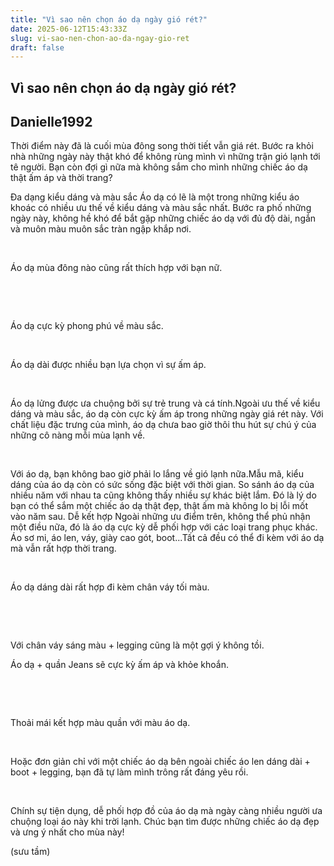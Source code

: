 ```yaml
---
title: "Vì sao nên chọn áo dạ ngày gió rét?"
date: 2025-06-12T15:43:33Z
slug: vi-sao-nen-chon-ao-da-ngay-gio-ret
draft: false
---
```


## Vì sao nên chọn áo dạ ngày gió rét?

## Danielle1992

Thời điểm này đã là cuối mùa đông song thời tiết vẫn giá rét. Bước ra khỏi nhà những ngày này thật khó để không rùng mình vì những trận gió lạnh tới tê người. Bạn còn đợi gì nữa mà không sắm cho mình những chiếc áo dạ thật ấm áp và thời trang?
 
Đa dạng kiểu dáng và màu sắc
Áo dạ có lẽ là một trong những kiểu áo khoác có nhiều ưu thế về kiểu dáng và màu sắc nhất. Bước ra phố những ngày này, không hề khó để bắt gặp những chiếc áo dạ với đủ độ dài, ngắn và muôn màu muôn sắc tràn ngập khắp nơi.
 ​ 
 
 ​ 
 
Áo dạ mùa đông nào cũng rất thích hợp với bạn nữ.​ ​ 
 
 ​ 
 
 ​ 
 
Áo dạ cực kỳ phong phú về màu sắc.​ ​ 
 
 ​ 
 
Áo dạ dài được nhiều bạn lựa chọn vì sự ấm áp.​ ​
 
 ​
 
Áo dạ lửng được ưa chuộng bởi sự trẻ trung và cá tính.​Ngoài ưu thế về kiểu dáng và màu sắc, áo dạ còn cực kỳ ấm áp trong những ngày giá rét này. Với chất liệu đặc trưng của mình, áo dạ chưa bao giờ thôi thu hút sự chú ý của những cô nàng mỗi mùa lạnh về.
 ​
 
 ​
 
Với áo dạ, bạn không bao giờ phải lo lắng về gió lạnh nữa.​Mẫu mã, kiểu dáng của áo dạ còn có sức sống đặc biệt với thời gian. So sánh áo dạ của nhiều năm với nhau ta cũng không thấy nhiều sự khác biệt lắm. Đó là lý do bạn có thể sắm một chiếc áo dạ thật đẹp, thật ấm mà không lo bị lỗi mốt vào năm sau.
Dễ kết hợp
Ngoài những ưu điểm trên, không thể phủ nhận một điều nữa, đó là áo dạ cực kỳ dễ phối hợp với các loại trang phục khác.
Áo sơ mi, áo len, váy, giày cao gót, boot...Tất cả đều có thể đi kèm với áo dạ mà vẫn rất hợp thời trang.
 ​ 
 
 ​ 
 
Áo dạ dáng dài rất hợp đi kèm chân váy tối màu.​ ​
 
 ​
 
 ​
 
Với chân váy sáng màu + legging cũng là một gợi ý không tồi.​ ​   
 
Áo dạ + quần Jeans sẽ cực kỳ ấm áp và khỏe khoắn.​ ​
 
 ​
 
 ​ 
 
Thoải mái kết hợp màu quần với màu áo dạ.​ ​
 
 ​
 
Hoặc đơn giản chỉ với một chiếc áo dạ bên ngoài chiếc áo len dáng dài + boot + legging, bạn đã tự làm mình trông rất đáng yêu rồi.
 ​
 
 
 ​
 
Chính sự tiện dụng, dễ phối hợp đồ của áo dạ mà ngày càng nhiều người ưa chuộng loại áo này khi trời lạnh.
Chúc bạn tìm được những chiếc áo dạ đẹp và ưng ý nhất cho mùa này!
 
(sưu tầm)